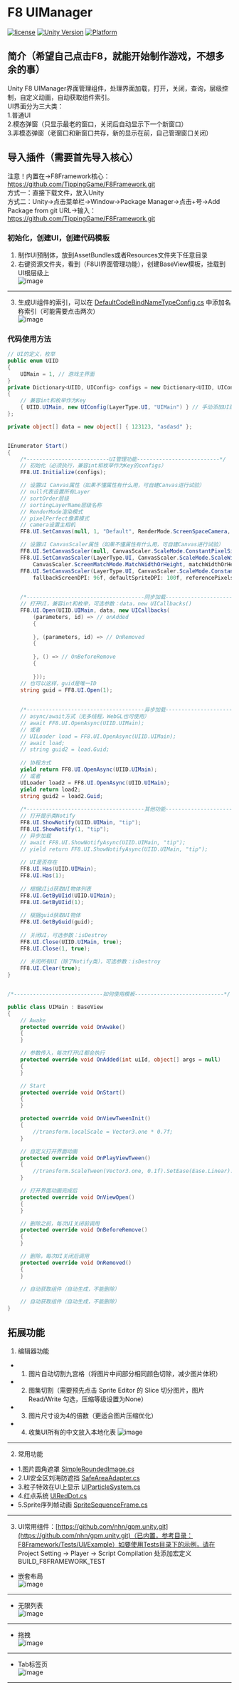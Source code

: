 # F8 UIManager

[![license](http://img.shields.io/badge/license-MIT-green.svg)](https://opensource.org/licenses/MIT)
[![Unity Version](https://img.shields.io/badge/unity-2021.3.15f1-blue)](https://unity.com)
[![Platform](https://img.shields.io/badge/platform-Win%20%7C%20Android%20%7C%20iOS%20%7C%20Mac%20%7C%20Linux%20%7C%20WebGL-orange)]()

## 简介（希望自己点击F8，就能开始制作游戏，不想多余的事）
Unity F8 UIManager界面管理组件，处理界面加载，打开，关闭，查询，层级控制，自定义动画，自动获取组件索引。  
UI界面分为三大类：  
1.普通UI  
2.模态弹窗（只显示最老的窗口，关闭后自动显示下一个新窗口）  
3.非模态弹窗（老窗口和新窗口共存，新的显示在前，自己管理窗口关闭）

## 导入插件（需要首先导入核心）
注意！内置在->F8Framework核心：https://github.com/TippingGame/F8Framework.git  
方式一：直接下载文件，放入Unity  
方式二：Unity->点击菜单栏->Window->Package Manager->点击+号->Add Package from git URL->输入：https://github.com/TippingGame/F8Framework.git

### 初始化，创建UI，创建代码模板

1. 制作UI预制体，放到AssetBundles或者Resources文件夹下任意目录
2. 右键资源文件夹，看到（F8UI界面管理功能），创建BaseView模板，挂载到UI根层级上  
   ![image](https://tippinggame-1257018413.cos.ap-guangzhou.myqcloud.com/TippingGame/UI/ui_20240302154254.png)
--------------------------
3. 生成UI组件的索引，可以在 [DefaultCodeBindNameTypeConfig.cs](https://github.com/TippingGame/F8Framework/blob/main/Runtime/ComponentBind/DefaultCodeBindNameTypeConfig.cs) 中添加名称索引（可能需要点击两次）  
   ![image](https://tippinggame-1257018413.cos.ap-guangzhou.myqcloud.com/TippingGame/UI/ui_20240205223438.png)
### 代码使用方法
```C#
// UI的定义，枚举
public enum UIID
{
    UIMain = 1, // 游戏主界面
}
private Dictionary<UIID, UIConfig> configs = new Dictionary<UIID, UIConfig>
{
    // 兼容int和枚举作为Key
    { UIID.UIMain, new UIConfig(LayerType.UI, "UIMain") } // 手动添加UI配置
};

private object[] data = new object[] { 123123, "asdasd" };


IEnumerator Start()
{
    /*--------------------------UI管理功能--------------------------*/
    // 初始化（必须执行，兼容int和枚举作为Key的configs）
    FF8.UI.Initialize(configs);

    // 设置UI Canvas属性（如果不懂属性有什么用，可自建Canvas进行试验）
    // null代表设置所有Layer
    // sortOrder层级
    // sortingLayerName层级名称
    // RenderMode渲染模式
    // pixelPerfect像素模式
    // camera设置主相机
    FF8.UI.SetCanvas(null, 1, "Default", RenderMode.ScreenSpaceCamera, false, Camera.main);

    // 设置UI CanvasScaler属性（如果不懂属性有什么用，可自建Canvas进行试验）
    FF8.UI.SetCanvasScaler(null, CanvasScaler.ScaleMode.ConstantPixelSize, scaleFactor: 1f, referencePixelsPerUnit: 100f);
    FF8.UI.SetCanvasScaler(LayerType.UI, CanvasScaler.ScaleMode.ScaleWithScreenSize, referenceResolution: new Vector2(1920, 1080),
        CanvasScaler.ScreenMatchMode.MatchWidthOrHeight, matchWidthOrHeight: 0f, referencePixelsPerUnit: 100f);
    FF8.UI.SetCanvasScaler(LayerType.UI, CanvasScaler.ScaleMode.ConstantPhysicalSize, CanvasScaler.Unit.Points,
        fallbackScreenDPI: 96f, defaultSpriteDPI: 100f, referencePixelsPerUnit: 100f);

    
    /*-------------------------------------同步加载-------------------------------------*/
    // 打开UI，兼容int和枚举，可选参数：data，new UICallbacks()
    FF8.UI.Open(UIID.UIMain, data, new UICallbacks(
        (parameters, id) => // onAdded
        {
            
        }, (parameters, id) => // OnRemoved
        {
            
        }, () => // OnBeforeRemove
        {
            
        }));
    // 也可以这样，guid是唯一ID
    string guid = FF8.UI.Open(1);
    
    
    /*-------------------------------------异步加载-------------------------------------*/
    // async/await方式（无多线程，WebGL也可使用）
    // await FF8.UI.OpenAsync(UIID.UIMain);
    // 或者
    // UILoader load = FF8.UI.OpenAsync(UIID.UIMain);
    // await load;
    // string guid2 = load.Guid;
    
    // 协程方式
    yield return FF8.UI.OpenAsync(UIID.UIMain);
    // 或者
    UILoader load2 = FF8.UI.OpenAsync(UIID.UIMain);
    yield return load2;
    string guid2 = load2.Guid;
    
    /*-------------------------------------其他功能-------------------------------------*/
    // 打开提示类Notify
    FF8.UI.ShowNotify(UIID.UIMain, "tip");
    FF8.UI.ShowNotify(1, "tip");
    // 异步加载
    // await FF8.UI.ShowNotifyAsync(UIID.UIMain, "tip");
    // yield return FF8.UI.ShowNotifyAsync(UIID.UIMain, "tip");
    
    // UI是否存在
    FF8.UI.Has(UIID.UIMain);
    FF8.UI.Has(1);
    
    // 根据UIid获取UI物体列表
    FF8.UI.GetByUIid(UIID.UIMain);
    FF8.UI.GetByUIid(1);
    
    // 根据guid获取UI物体
    FF8.UI.GetByGuid(guid);
    
    // 关闭UI，可选参数：isDestroy
    FF8.UI.Close(UIID.UIMain, true);
    FF8.UI.Close(1, true);
    
    // 关闭所有UI（除了Notify类），可选参数：isDestroy
    FF8.UI.Clear(true);
}


/*----------------------------如何使用模板----------------------------*/

public class UIMain : BaseView
{
    // Awake
    protected override void OnAwake()
    {
    }

    // 参数传入，每次打开UI都会执行
    protected override void OnAdded(int uiId, object[] args = null)
    {
    }

    // Start
    protected override void OnStart()
    {
    }

    protected override void OnViewTweenInit()
    {
        //transform.localScale = Vector3.one * 0.7f;
    }

    // 自定义打开界面动画
    protected override void OnPlayViewTween()
    {
        //transform.ScaleTween(Vector3.one, 0.1f).SetEase(Ease.Linear).SetOnComplete(OnViewOpen);
    }

    // 打开界面动画完成后
    protected override void OnViewOpen()
    {
    }

    // 删除之前，每次UI关闭前调用
    protected override void OnBeforeRemove()
    {
    }

    // 删除，每次UI关闭后调用
    protected override void OnRemoved()
    {
    }

    // 自动获取组件（自动生成，不能删除）

    // 自动获取组件（自动生成，不能删除）
}
```
## 拓展功能
1. 编辑器功能
* 1. 图片自动切割九宫格（将图片中间部分相同颜色切除，减少图片体积）
* 2. 图集切割（需要预先点击 Sprite Editor 的 Slice 切分图片，图片 Read/Write 勾选，压缩等级设置为None）
* 3. 图片尺寸设为4的倍数（更适合图片压缩优化）
* 4. 收集UI所有的中文放入本地化表
     ![image](https://tippinggame-1257018413.cos.ap-guangzhou.myqcloud.com/TippingGame/UI/ui_20240315025120.png)
----------------------------------
2. 常用功能
* 1.图片圆角遮罩 [SimpleRoundedImage.cs](https://github.com/TippingGame/F8Framework/blob/main/Runtime/UI/Mask/SimpleRoundedImage.cs)
* 2.UI安全区刘海防遮挡 [SafeAreaAdapter.cs](https://github.com/TippingGame/F8Framework/blob/main/Runtime/UI/UIAdapter/SafeAreaAdapter.cs)
* 3.粒子特效在UI上显示 [UIParticleSystem.cs](https://github.com/TippingGame/F8Framework/blob/main/Runtime/UI/UIParticleSystem/UIParticleSystem.cs)
* 4.红点系统 [UIRedDot.cs](https://github.com/TippingGame/F8Framework/blob/main/Runtime/UI/UIRedDot/UIRedDot.cs)
* 5.Sprite序列帧动画 [SpriteSequenceFrame.cs](https://github.com/TippingGame/F8Framework/blob/main/Runtime/UI/SequenceFrame/SpriteSequenceFrame.cs)
----------------------------------
3. UI常用组件：[https://github.com/nhn/gpm.unity.git](https://github.com/nhn/gpm.unity.git)（已内置，参考目录：F8Framework/Tests/UI/Example）如要使用Tests目录下的示例，请在 Project Setting -> Player -> Script Compilation 处添加宏定义 BUILD_F8FRAMEWORK_TEST
* 嵌套布局  
  ![image](https://tippinggame-1257018413.cos.ap-guangzhou.myqcloud.com/TippingGame/UI/ui_20240302173446.png)
----------------------------------
* 无限列表  
  ![image](https://tippinggame-1257018413.cos.ap-guangzhou.myqcloud.com/TippingGame/UI/ui_20240302173458.png)
----------------------------------
* 拖拽  
  ![image](https://tippinggame-1257018413.cos.ap-guangzhou.myqcloud.com/TippingGame/UI/ui_20240302173503.png)
----------------------------------
* Tab标签页  
  ![image](https://tippinggame-1257018413.cos.ap-guangzhou.myqcloud.com/TippingGame/UI/ui_20240302173507.png)
----------------------------------

